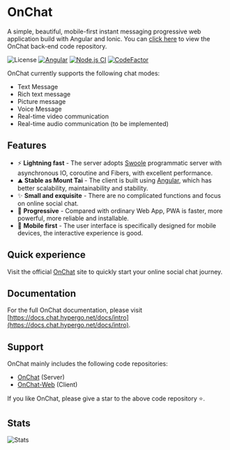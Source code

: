 # OnChat

A simple, beautiful, mobile-first instant messaging progressive web application build with Angular and Ionic.
You can [click here](https://github.com/HyperLife1119/OnChat) to view the OnChat back-end code repository.

![License](https://img.shields.io/badge/License-Apache%202.0-blue.svg)
[![Angular](https://img.shields.io/badge/Powered%20By-Angular-red?logo=angular)](https://www.github.com/angular/angular)
[![Node.js CI](https://github.com/HyperLife1119/OnChat-Web/actions/workflows/node.js.yml/badge.svg)](https://github.com/HyperLife1119/OnChat-Web/actions/workflows/node.js.yml)
[![CodeFactor](https://www.codefactor.io/repository/github/onch-at/onchat-web/badge)](https://www.codefactor.io/repository/github/onch-at/onchat-web)

OnChat currently supports the following chat modes:

- Text Message
- Rich text message
- Picture message
- Voice Message
- Real-time video communication
- Real-time audio communication (to be implemented)

## Features

- ⚡️ **Lightning fast** - The server adopts [Swoole](https://www.swoole.co.uk/) programmatic server with asynchronous IO, coroutine and Fibers, with excellent performance.
- ⛰ **Stable as Mount Tai** - The client is built using [Angular](https://angular.io/), which has better scalability, maintainability and stability.
- ✨ **Small and exquisite** - There are no complicated functions and focus on online social chat.
- 🔼 **Progressive** - Compared with ordinary Web App, PWA is faster, more powerful, more reliable and installable.
- 📲 **Mobile first** - The user interface is specifically designed for mobile devices, the interactive experience is good.

## Quick experience

Visit the official [OnChat](https://chat.hypergo.net) site to quickly start your online social chat journey.

## Documentation

For the full OnChat documentation, please visit [https://docs.chat.hypergo.net/docs/intro](https://docs.chat.hypergo.net/docs/intro).

## Support

OnChat mainly includes the following code repositories:

- [OnChat](https://github.com/HyperLife1119/OnChat) (Server)
- [OnChat-Web](https://github.com/HyperLife1119/OnChat-Web) (Client)

If you like OnChat, please give a star to the above code repository ⭐.

## Stats
![Stats](https://repobeats.axiom.co/api/embed/5829c1eee99974fd3d4f87bd297b357225b923e5.svg)
